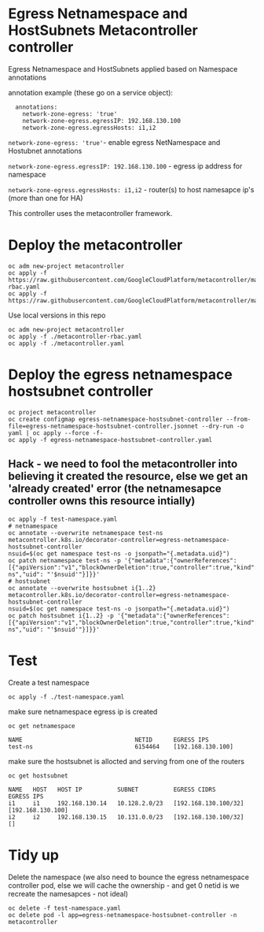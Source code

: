 # Egress Netnamespace and HostSubnets Metacontroller controller

Egress Netnamespace and HostSubnets applied based on Namespace annotations

annotation example (these go on a service object):

```
  annotations:
    network-zone-egress: 'true'
    network-zone-egress.egressIP: 192.168.130.100
    network-zone-egress.egressHosts: i1,i2
```

`network-zone-egress: 'true'`- enable egress NetNamespace and Hostubnet annotations

`network-zone-egress.egressIP: 192.168.130.100` - egress ip address for namespace

`network-zone-egress.egressHosts: i1,i2` - router(s) to host namesapce ip's (more than one for HA)

This controller uses the metacontroller framework.

# Deploy the metacontroller

```
oc adm new-project metacontroller
oc apply -f https://raw.githubusercontent.com/GoogleCloudPlatform/metacontroller/master/manifests/metacontroller-rbac.yaml
oc apply -f https://raw.githubusercontent.com/GoogleCloudPlatform/metacontroller/master/manifests/metacontroller.yaml
```

Use local versions in this repo

```
oc adm new-project metacontroller
oc apply -f ./metacontroller-rbac.yaml
oc apply -f ./metacontroller.yaml
```

# Deploy the egress netnamespace hostsubnet controller
```
oc project metacontroller
oc create configmap egress-netnamespace-hostsubnet-controller --from-file=egress-netnamespace-hostsubnet-controller.jsonnet --dry-run -o yaml | oc apply --force -f-
oc apply -f egress-netnamespace-hostsubnet-controller.yaml
```

## Hack - we need to fool the metacontroller into believing it created the resource, else we get an 'already created' error (the netnamesapce controller owns this resource intially)
```
oc apply -f test-namespace.yaml
# netnamespace
oc annotate --overwrite netnamespace test-ns metacontroller.k8s.io/decorator-controller=egress-netnamespace-hostsubnet-controller
nsuid=$(oc get namespace test-ns -o jsonpath="{.metadata.uid}")
oc patch netnamespace test-ns -p '{"metadata":{"ownerReferences":[{"apiVersion":"v1","blockOwnerDeletion":true,"controller":true,"kind":"Namespace","name":"test-ns","uid": "'$nsuid'"}]}}'
# hostsubnet
oc annotate --overwrite hostsubnet i{1..2} metacontroller.k8s.io/decorator-controller=egress-netnamespace-hostsubnet-controller
nsuid=$(oc get namespace test-ns -o jsonpath="{.metadata.uid}")
oc patch hostsubnet i{1..2} -p '{"metadata":{"ownerReferences":[{"apiVersion":"v1","blockOwnerDeletion":true,"controller":true,"kind":"Namespace","name":"test-ns","uid": "'$nsuid'"}]}}'
```

# Test
Create a test namespace

```
oc apply -f ./test-namespace.yaml
```

make sure netnamespace egress ip is created
```
oc get netnamespace

NAME                                NETID      EGRESS IPS
test-ns                             6154464    [192.168.130.100]
```

make sure the hostsubnet is allocted and serving from one of the routers
```
oc get hostsubnet

NAME   HOST   HOST IP          SUBNET          EGRESS CIDRS           EGRESS IPS
i1     i1     192.168.130.14   10.128.2.0/23   [192.168.130.100/32]   [192.168.130.100]
i2     i2     192.168.130.15   10.131.0.0/23   [192.168.130.100/32]   []
```

# Tidy up
Delete the namespace (we also need to bounce the egress netnamespace controller pod, else we will cache the ownership - and get 0 netid is we recreate the namesapces - not ideal)
```
oc delete -f test-namespace.yaml
oc delete pod -l app=egress-netnamespace-hostsubnet-controller -n metacontroller
```
